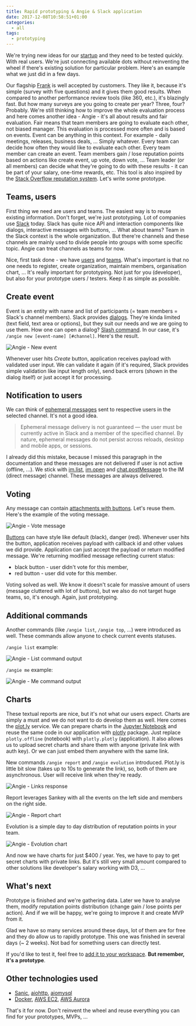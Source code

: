 ```yaml
---
title: Rapid prototyping & Angie & Slack application
date: 2017-12-08T10:58:51+01:00
categories:
  - all
tags:
  - prototyping
---
```


We're trying new ideas for our [startup](https://www.purposefly.com) and they need to be tested quickly.
With real users. We're just connecting available dots without reinventing the wheel if there's
existing solution for particular problem. Here's an example what we just did in a few days.

Our flagship [Frank](https://www.purposefly.com/frank/) is well accepted by customers. They like it,
because it's simple (survey with five questions) and it gives them good results. When compared to another
performance review tools (like 360, etc.), it's blazingly fast. But how many surveys are you going to
create per year? Three, four? Probably. We're still thinking how to improve the whole evaluation
process and here comes another idea - Angie - it's all about results and fair evaluation. Fair means
that team members are going to evaluate each other, not biased manager. This evaluation is processed
more often and is based on events. Event can be anything in this context. For example - daily meetings,
releases, business deals, ... Simply whatever. Every team can decide how often they would like to
evaluate each other. Every team member can create an event. Team members gain / lose reputation
points based on actions like create event, up vote, down vote, ... Team leader (or all members)
can decide what they're going to do with these results - it can be part of your salary, one-time
rewards, etc. This tool is also inspired by the
[Stack Overflow reputation system](https://stackoverflow.com/help/whats-reputation).
Let's write some prototype.

## Teams, users

First thing we need are users and teams. The easiest way is to reuse existing information. Don't
forget, we're just prototyping. Lot of companies use [Slack](https://slack.com) today. Slack has
quite nice API and interaction components like dialogs, interactive messages with buttons, ...
What about teams? Team in the Slack context is the whole organization. But there're channels
and these channels are mainly used to divide people into groups with some specific topic. Angie
can treat channels as teams for now.

Nice, first task done - we have [users](https://api.slack.com/methods/users.list) and
[teams](https://api.slack.com/methods/channels.list). What's important is that no one needs to
register, create organization, maintain members, organisation chart, ... It's really important
for prototyping. Not just for you (developer), but also for your prototype users / testers.
Keep it as simple as possible.

## Create event

Event is an entity with name and list of participants (= team members = Slack's channel members).
Slack provides [dialogs](https://api.slack.com/dialogs). They're kinda limited (text field, text
area or options), but they suit our needs and we are going to use them. How one can open a dialog?
[Slash command](https://api.slack.com/slash-commands). In our case, it's
`/angie new [event-name] [#channel]`. Here's the result.

![Angie - New event](/images/purposefly/slack-angie-new-event.png)

Whenever user hits _Create_ button, application receives payload with validated user input. We can
validate it again (if it's required, Slack provides simple validation like input length only), send
back errors (shown in the dialog itself) or just accept it for processing.

## Notification to users

We can think of [ephemeral messages](https://api.slack.com/methods/chat.postEphemeral) sent to
respective users in the selected channel. It's not a good idea.

> Ephemeral message delivery is not guaranteed — the user must be currently active in Slack
> and a member of the specified channel. By nature, ephemeral messages do not persist across
> reloads, desktop and mobile apps, or sessions.

I already did this mistake, because I missed this paragraph in the documentation and these
messages are not delivered if user is not active (offline, ...). We stick with
[im.list](https://api.slack.com/methods/im.list), [im.open](https://api.slack.com/methods/im.open)
and [chat.postMessage](https://api.slack.com/methods/chat.postMessage) to the IM (direct message)
channel. These messages are always delivered.

## Voting

Any message can contain [attachments with buttons](https://api.slack.com/docs/message-attachments).
Let's reuse them. Here's the example of the voting message.

![Angie - Vote message](/images/purposefly/slack-angie-vote-message.png)

[Buttons](https://api.slack.com/docs/message-buttons) can have style like default (black), danger
(red). Whenever user hits the button, application receives payload with callback id and other values
we did provide. Application can just accept the payload or return modified message. We're returning
modified message reflecting current status:

* black button - user didn't vote for this member,
* red button - user did vote for this member.

Voting solved as well. We know it doesn't scale for massive amount of users (message cluttered
with lot of buttons), but we also do not target huge teams, so, it's enough. Again, just prototyping.

## Additional commands

Another commands (like `/angie list`, `/angie top`, ...) were introduced as well. These commands
allow anyone to check current events statuses.

`/angie list` example:

![Angie - List command output](/images/purposefly/slack-angie-list-command.png)

`/angie me` example:

![Angie - Me command output](/images/purposefly/slack-angie-me-command.png)

## Charts

These textual reports are nice, but it's not what our users expect. Charts are simply a must
and we do not want to do develop them as well. Here comes the [plot.ly](https://plot.ly) service.
We can prepare charts in the [Jupyter Notebook](https://plot.ly/python/ipython-notebook-tutorial/)
and reuse the same code in our application with [plotly](https://pypi.python.org/pypi/plotly) package.
Just replace `plotly.offline` (notebook) with `plotly.plotly` (application). It also allows us to
upload secret charts and share them with anyone (private link with auth key). Or we can just embed
them anywhere with the same link.

New commands `/angie report` and `/angie evolution` introduced. Plot.ly is little bit slow
(takes up to 10s to generate the link), so, both of them are asynchronous. User will receive
link when they're ready.

![Angie - Links response](/images/purposefly/slack-chart-links.png)

Report leverages Sankey with all the events on the left side and members on the right side.

![Angie - Report chart](/images/purposefly/slack-report-command.png)

Evolution is a simple day to day distribution of reputation points in your team.

![Angie - Evolution chart](/images/purposefly/slack-evolution-command.png)

And now we have charts for just $400 / year. Yes, we have to pay to get secret charts with
private links. But it's still very small amount compared to other solutions like developer's
salary working with D3, ...

## What's next

Prototype is finished and we're gathering data. Later we have to analyse them, modify reputation
points distribution (change gain / lose points per action). And if we will be happy, we're going
to improve it and create MVP from it.

Glad we have so many services around these days, lot of them are for free and they do allow
us to rapidly prototype. This one was finished in several days (~ 2 weeks). Not bad for something
users can directly test.

If you'd like to test it, feel free to
[add it to your workspace](https://slack.com/oauth/authorize?client_id=16506319910.277314084213&scope=commands,bot).
**But remember, it's a prototype**.

## Other technologies used

* [Sanic](http://sanic.readthedocs.io/en/latest/),
  [aiohttp](https://aiohttp.readthedocs.io/en/stable/),
  [aiomysql](http://aiomysql.readthedocs.io/en/latest/)
* [Docker](https://www.docker.com),
  [AWS EC2](https://aws.amazon.com/ec2/),
  [AWS Aurora](https://aws.amazon.com/rds/aurora/)

That's it for now. Don't reinvent the wheel and reuse everything you can find for your prototypes,
MVPs, ...
